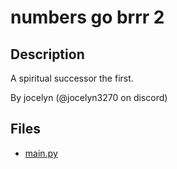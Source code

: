 # numbers go brrr 2

## Description

A spiritual successor the first. 

By jocelyn (@jocelyn3270 on discord)


## Files

* [main.py](files/main.py)

